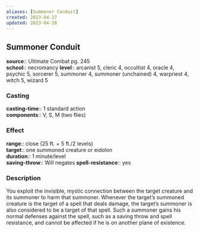 ```yaml
---
aliases: [Summoner Conduit]
created: 2023-04-27
updated: 2023-04-28
---
```


## Summoner Conduit

**source**:: Ultimate Combat pg. 245  
**school**:: necromancy
**level**:: arcanist 5, cleric 4, occultist 4, oracle 4, psychic 5, sorcerer 5, summoner 4, summoner (unchained) 4, warpriest 4, witch 5, wizard 5

### Casting

**casting-time**:: 1 standard action  
**components**:: V, S, M (two flies)

### Effect

**range**:: close (25 ft. + 5 ft./2 levels)  
**target**:: one summoned creature or eidolon  
**duration**:: 1 minute/level  
**saving-throw**:: Will negates
**spell-resistance**:: yes

### Description

You exploit the invisible, mystic connection between the target creature and its summoner to harm that summoner. Whenever the target’s summoned creature is the target of a spell that deals damage, the target’s summoner is also considered to be a target of that spell. Such a summoner gains his normal defenses against the spell, such as a saving throw and spell resistance, and cannot be affected if he is on another plane of existence.
